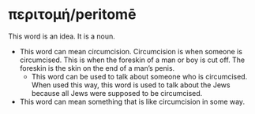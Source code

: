 # περιτομή/peritomē
This word is an idea. It is a noun.

* This word can mean circumcision. Circumcision is when someone is circumcised. This is when the foreskin of a man or boy is cut off. The foreskin is the skin on the end of a man’s penis.
    * This word can be used to talk about someone who is circumcised. When used this way, this word is used to talk about the Jews because all Jews were supposed to be circumcised.
* This word can mean something that is like circumcision in some way. 
